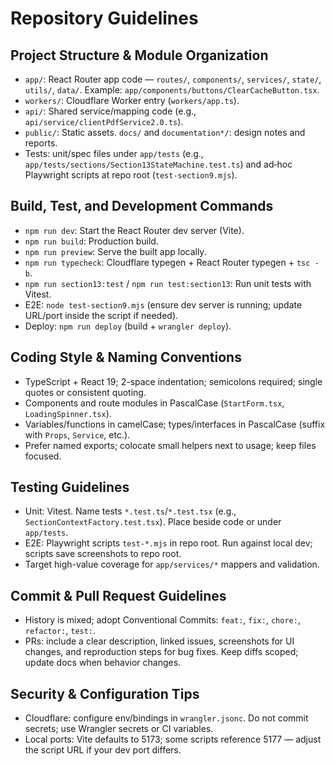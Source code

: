 # Repository Guidelines

## Project Structure & Module Organization
- `app/`: React Router app code — `routes/`, `components/`, `services/`, `state/`, `utils/`, `data/`. Example: `app/components/buttons/ClearCacheButton.tsx`.
- `workers/`: Cloudflare Worker entry (`workers/app.ts`).
- `api/`: Shared service/mapping code (e.g., `api/service/clientPdfService2.0.ts`).
- `public/`: Static assets. `docs/` and `documentation*/`: design notes and reports.
- Tests: unit/spec files under `app/tests` (e.g., `app/tests/sections/Section13StateMachine.test.ts`) and ad‑hoc Playwright scripts at repo root (`test-section9.mjs`).

## Build, Test, and Development Commands
- `npm run dev`: Start the React Router dev server (Vite).
- `npm run build`: Production build.
- `npm run preview`: Serve the built app locally.
- `npm run typecheck`: Cloudflare typegen + React Router typegen + `tsc -b`.
- `npm run section13:test` / `npm run test:section13`: Run unit tests with Vitest.
- E2E: `node test-section9.mjs` (ensure dev server is running; update URL/port inside the script if needed).
- Deploy: `npm run deploy` (build + `wrangler deploy`).

## Coding Style & Naming Conventions
- TypeScript + React 19; 2-space indentation; semicolons required; single quotes or consistent quoting.
- Components and route modules in PascalCase (`StartForm.tsx`, `LoadingSpinner.tsx`).
- Variables/functions in camelCase; types/interfaces in PascalCase (suffix with `Props`, `Service`, etc.).
- Prefer named exports; colocate small helpers next to usage; keep files focused.

## Testing Guidelines
- Unit: Vitest. Name tests `*.test.ts`/`*.test.tsx` (e.g., `SectionContextFactory.test.tsx`). Place beside code or under `app/tests`.
- E2E: Playwright scripts `test-*.mjs` in repo root. Run against local dev; scripts save screenshots to repo root.
- Target high-value coverage for `app/services/*` mappers and validation.

## Commit & Pull Request Guidelines
- History is mixed; adopt Conventional Commits: `feat:`, `fix:`, `chore:`, `refactor:`, `test:`.
- PRs: include a clear description, linked issues, screenshots for UI changes, and reproduction steps for bug fixes. Keep diffs scoped; update docs when behavior changes.

## Security & Configuration Tips
- Cloudflare: configure env/bindings in `wrangler.jsonc`. Do not commit secrets; use Wrangler secrets or CI variables.
- Local ports: Vite defaults to 5173; some scripts reference 5177 — adjust the script URL if your dev port differs.

